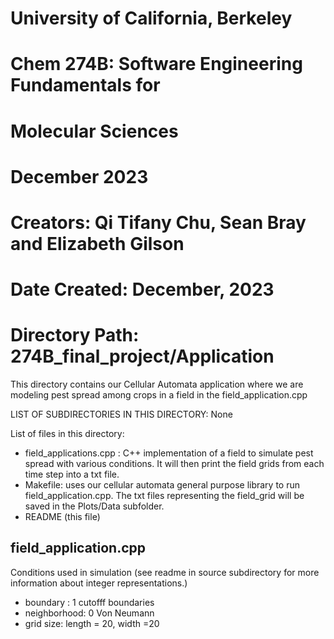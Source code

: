 # University of California, Berkeley
# Chem 274B: Software Engineering Fundamentals for
#            Molecular Sciences 
# December 2023
# 
# Creators: Qi Tifany Chu, Sean Bray and Elizabeth Gilson

# Date Created: December, 2023
# Directory Path: 274B_final_project/Application


This directory contains our Cellular Automata application where we are modeling pest spread among crops in a field in the field_application.cpp 

LIST OF SUBDIRECTORIES IN THIS DIRECTORY:
None


List of files in this directory: 
- field_applications.cpp : C++ implementation of a field to simulate pest spread with various conditions. It will then print the field grids from each time step into a txt file. 
- Makefile: uses our cellular automata general purpose library to run field_application.cpp. The txt files representing the field_grid will be saved in the Plots/Data subfolder. 
- README (this file)


## field_application.cpp 

Conditions used in simulation (see readme in source subdirectory for more information about integer representations.)
- boundary : 1 cutofff boundaries 
- neighborhood: 0 Von Neumann 
- grid size: length = 20, width =20 

